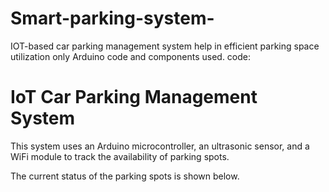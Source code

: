 # Smart-parking-system-
IOT-based car parking management system help in efficient parking space utilization only Arduino code and components used.
code:

<!DOCTYPE html>
<html>
<head>
  <title>IoT Car Parking Management System</title>
</head>
<body>
  <h1>IoT Car Parking Management System</h1>
  <p>This system uses an Arduino microcontroller, an ultrasonic sensor, and a WiFi module to track the availability of parking spots.</p>
  <p>The current status of the parking spots is shown below.</p>
  <div id="parking-spots"></div>
  <script>
    function updateParkingSpots() {
      var xhr = new XMLHttpRequest();
      xhr.open("GET", "/parking-spots");
      xhr.onload = function() {
        if (xhr.status == 200) {
          var parkingSpots = JSON.parse(xhr.responseText);
          var html = "";
          for (var i = 0; i < parkingSpots.length; i++) {
            var parkingSpot = parkingSpots[i];
            html += "<div class='parking-spot'>";
            html += "<span class='status'>" + parkingSpot.status + "</span>";
            html += "</div>";
          }
          document.getElementById("parking-spots").innerHTML = html;
        }
      };
      xhr.send();
    }
    setInterval(updateParkingSpots, 1000);
  </script>
</body>
</html>

